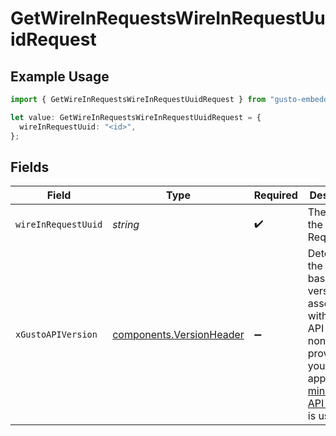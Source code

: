 # GetWireInRequestsWireInRequestUuidRequest

## Example Usage

```typescript
import { GetWireInRequestsWireInRequestUuidRequest } from "gusto-embedded/models/operations";

let value: GetWireInRequestsWireInRequestUuidRequest = {
  wireInRequestUuid: "<id>",
};
```

## Fields

| Field                                                                                                                                                                                                                        | Type                                                                                                                                                                                                                         | Required                                                                                                                                                                                                                     | Description                                                                                                                                                                                                                  |
| ---------------------------------------------------------------------------------------------------------------------------------------------------------------------------------------------------------------------------- | ---------------------------------------------------------------------------------------------------------------------------------------------------------------------------------------------------------------------------- | ---------------------------------------------------------------------------------------------------------------------------------------------------------------------------------------------------------------------------- | ---------------------------------------------------------------------------------------------------------------------------------------------------------------------------------------------------------------------------- |
| `wireInRequestUuid`                                                                                                                                                                                                          | *string*                                                                                                                                                                                                                     | :heavy_check_mark:                                                                                                                                                                                                           | The UUID of the Wire In Request                                                                                                                                                                                              |
| `xGustoAPIVersion`                                                                                                                                                                                                           | [components.VersionHeader](../../models/components/versionheader.md)                                                                                                                                                         | :heavy_minus_sign:                                                                                                                                                                                                           | Determines the date-based API version associated with your API call. If none is provided, your application's [minimum API version](https://docs.gusto.com/embedded-payroll/docs/api-versioning#minimum-api-version) is used. |